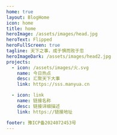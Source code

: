 ```yaml
---
home: true
layout: BlogHome
icon: home
title: home
heroImage: /assets/images/head.jpg
heroText: Flipped
heroFullScreen: true
tagline: 天下之事，成于惧而败于忽
heroImageDark: /assets/images/head2.jpg
projects:
  - icon: /assets/images/火.svg
    name: 今日热点
    desc: 汇聚天下大事
    link: https://sss.manyua.cn

  - icon: link
    name: 链接名称
    desc: 链接详细描述
    link: https://链接地址

footer: 豫ICP备2024072453号 
---
```

